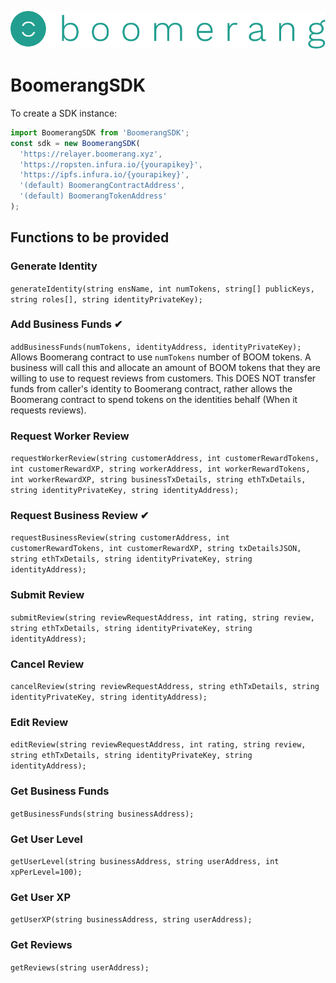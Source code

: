 ![alt text](https://github.com/BoomerangProject/boomerang-wiki/blob/master/images/logo.png "Boomerang Logo")
# BoomerangSDK
To create a SDK instance:

```js
import BoomerangSDK from 'BoomerangSDK';
const sdk = new BoomerangSDK(
  'https://relayer.boomerang.xyz',
  'https://ropsten.infura.io/{yourapikey}',
  'https://ipfs.infura.io/{yourapikey}',
  '(default) BoomerangContractAddress',
  '(default) BoomerangTokenAddress'
);
```

## Functions to be provided
### Generate Identity
`generateIdentity(string ensName, int numTokens, string[] publicKeys, string roles[], string identityPrivateKey);`

### Add Business Funds ✔
`addBusinessFunds(numTokens, identityAddress, identityPrivateKey);`
Allows Boomerang contract to use `numTokens` number of BOOM tokens. A business will call this and allocate an amount of BOOM tokens that they are willing to use to request reviews from customers. This DOES NOT transfer funds from caller's identity to Boomerang contract, rather allows the Boomerang contract to spend tokens on the identities behalf (When it requests reviews).

### Request Worker Review
`requestWorkerReview(string customerAddress, int customerRewardTokens, int customerRewardXP, string workerAddress, int workerRewardTokens, int workerRewardXP, string businessTxDetails, string ethTxDetails, string identityPrivateKey, string identityAddress);`

### Request Business Review ✔
`requestBusinessReview(string customerAddress, int customerRewardTokens, int customerRewardXP, string txDetailsJSON, string ethTxDetails, string identityPrivateKey, string identityAddress);`

### Submit Review
`submitReview(string reviewRequestAddress, int rating, string review, string ethTxDetails, string identityPrivateKey, string identityAddress);`

### Cancel Review
`cancelReview(string reviewRequestAddress, string ethTxDetails, string identityPrivateKey, string identityAddress);`

### Edit Review
`editReview(string reviewRequestAddress, int rating, string review, string ethTxDetails, string identityPrivateKey, string identityAddress);`

### Get Business Funds
`getBusinessFunds(string businessAddress);`

### Get User Level
`getUserLevel(string businessAddress, string userAddress, int xpPerLevel=100);`

### Get User XP
`getUserXP(string businessAddress, string userAddress);`

### Get Reviews
`getReviews(string userAddress);`
